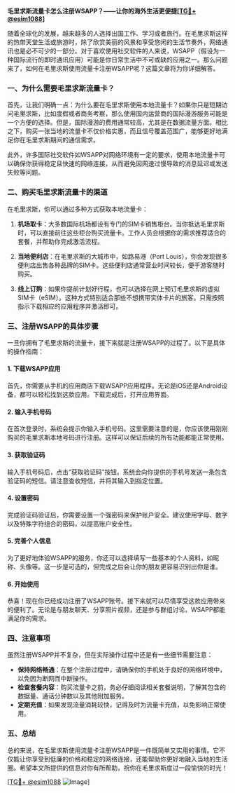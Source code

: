 **毛里求斯流量卡怎么注册WSAPP？——让你的海外生活更便捷[[TG💪+ @esim1088](https://t.me/s/esim1088)]**

随着全球化的发展，越来越多的人选择出国工作、学习或者旅行。在毛里求斯这样的热带天堂生活或旅游时，除了欣赏美丽的风景和享受悠闲的生活节奏外，网络通讯也是必不可少的一部分。对于喜欢使用社交软件的人来说，WSAPP（假设为一种国际流行的即时通讯应用）可能是你日常生活中不可或缺的应用之一。那么问题来了，如何在毛里求斯使用流量卡注册WSAPP呢？这篇文章将为你详细解答。

### 一、为什么需要毛里求斯流量卡？

首先，让我们明确一点：为什么要在毛里求斯使用本地流量卡？如果你只是短期访问毛里求斯，比如度假或者商务考察，那么使用国内运营商的国际漫游服务可能是一个方便的选择。但是，国际漫游的费用通常较高，尤其是在数据流量方面。相比之下，购买一张当地的流量卡不仅价格实惠，而且信号覆盖范围广，能够更好地满足你在毛里求斯期间的通信需求。

此外，许多国际社交软件如WSAPP对网络环境有一定的要求，使用本地流量卡可以确保你获得稳定且快速的网络连接，从而避免因网速过慢导致的消息延迟或发送失败等问题。

### 二、购买毛里求斯流量卡的渠道

在毛里求斯，你可以通过多种方式获取本地流量卡：

1. **机场取卡**：大多数国际机场都设有专门的SIM卡销售柜台。当你抵达毛里求斯时，可以直接前往这些柜台购买流量卡。工作人员会根据你的需求推荐适合的套餐，并帮助你完成激活流程。

2. **当地便利店**：在毛里求斯的大城市中，如路易港（Port Louis），你会发现很多便利店出售各种品牌的SIM卡。这些便利店通常营业时间较长，便于游客随时购买。

3. **线上订购**：如果你提前计划好行程，也可以选择在网上预订毛里求斯的虚拟SIM卡（eSIM）。这种方式特别适合那些不想携带实体卡片的旅客。只需按照指示下载相应的应用程序并激活即可。

### 三、注册WSAPP的具体步骤

一旦你拥有了毛里求斯的流量卡，接下来就是注册WSAPP的过程了。以下是具体的操作指南：

#### 1. 下载WSAPP应用
首先，你需要从手机的应用商店下载WSAPP应用程序。无论是iOS还是Android设备，都可以轻松找到这款应用。下载完成后，打开应用界面。

#### 2. 输入手机号码
在首次登录时，系统会提示你输入手机号码。这里需要注意的是，你应该使用刚刚购买的毛里求斯本地号码进行注册。这样可以保证后续的所有功能都能正常使用。

#### 3. 获取验证码
输入手机号码后，点击“获取验证码”按钮。系统会向你提供的手机号发送一条包含验证码的短信。请注意查收短信，并将其输入到指定位置。

#### 4. 设置密码
完成验证码验证后，你需要设置一个强密码来保护账户安全。建议使用字母、数字以及特殊字符组合的密码，以提高账户安全性。

#### 5. 完善个人信息
为了更好地体验WSAPP的服务，你还可以选择填写一些基本的个人资料，如昵称、头像等。这一步是可选的，但完成之后会让你的朋友更容易识别出你是谁。

#### 6. 开始使用
恭喜！现在你已经成功注册了WSAPP账号。接下来就可以尽情享受这款应用带来的便利了。无论是与朋友聊天、分享照片视频，还是参与群组讨论，WSAPP都能满足你的需求。

### 四、注意事项

虽然注册WSAPP并不复杂，但在实际操作过程中还是有一些细节需要注意：

- **保持网络畅通**：在整个注册过程中，请确保你的手机处于良好的网络环境中，以免因为断网而中断操作。
- **检查套餐内容**：购买流量卡之前，务必仔细阅读相关套餐说明，了解其包含的数据量、通话分钟数以及其他附加服务。
- **定期充值**：如果发现流量消耗较快，记得及时为流量卡充值，以免影响正常使用。

### 五、总结

总的来说，在毛里求斯使用流量卡注册WSAPP是一件既简单又实用的事情。它不仅能让你享受到低廉的价格和稳定的网络连接，还能帮助你更好地融入当地的生活圈。希望本文所提供的信息对你有所帮助，祝你在毛里求斯度过一段愉快的时光！

[[TG💪+ @esim1088](https://t.me/s/esim1088) ![Image](https://i.postimg.cc/4NQfJmqS/Snipaste-2025-05-13-00-14-12.png)]